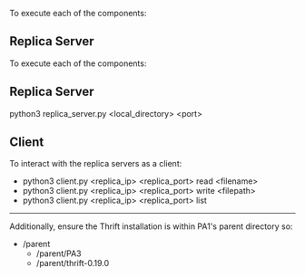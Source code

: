 To execute each of the components:

## Replica Server
To execute each of the components:

## Replica Server
python3 replica_server.py <local_directory> &lt;port&gt;

## Client 
To interact with the replica servers as a client: 
- python3 client.py <replica_ip> <replica_port> read &lt;filename&gt;
- python3 client.py <replica_ip> <replica_port> write &lt;filepath&gt;
- python3 client.py <replica_ip> <replica_port> list

---

Additionally, ensure the Thrift installation is within PA1's parent directory so:
- /parent
    - /parent/PA3
    - /parent/thrift-0.19.0
</br>
